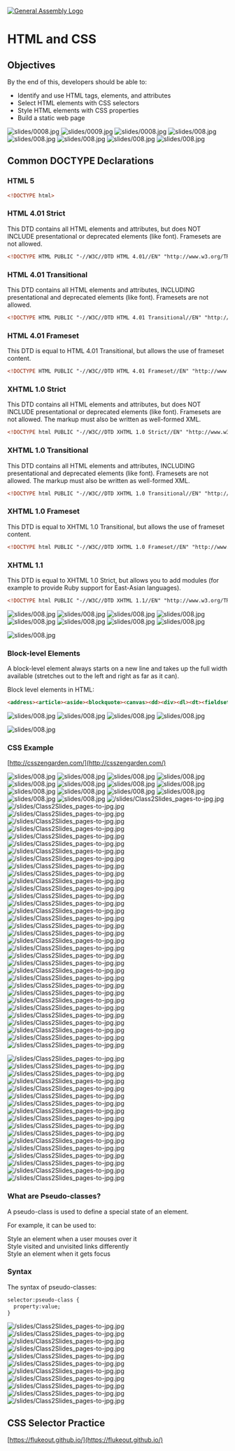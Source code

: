 [![General Assembly Logo](https://camo.githubusercontent.com/1a91b05b8f4d44b5bbfb83abac2b0996d8e26c92/687474703a2f2f692e696d6775722e636f6d2f6b6538555354712e706e67)](https://generalassemb.ly/education/web-development-immersive)

# HTML and CSS

## Objectives

By the end of this, developers should be able to:

- Identify and use HTML tags, elements, and attributes
- Select HTML elements with CSS selectors
- Style HTML elements with CSS properties
- Build a static web page

![slides/0008.jpg](slides/0008.jpg)
![slides/0009.jpg](slides/0009.jpg)
![slides/0008.jpg](slides/0010.jpg)
![slides/008.jpg](slides/0011.jpg)
![slides/008.jpg](slides/0012.jpg)
![slides/008.jpg](slides/0019.jpg)
![slides/008.jpg](slides/0020.jpg)
![slides/008.jpg](slides/0022.jpg)


## Common DOCTYPE Declarations
### HTML 5
```html
<!DOCTYPE html>
```

### HTML 4.01 Strict
This DTD contains all HTML elements and attributes, but does NOT INCLUDE presentational or deprecated elements (like font). Framesets are not allowed.
```html
<!DOCTYPE HTML PUBLIC "-//W3C//DTD HTML 4.01//EN" "http://www.w3.org/TR/html4/strict.dtd">
```

### HTML 4.01 Transitional
This DTD contains all HTML elements and attributes, INCLUDING presentational and deprecated elements (like font). Framesets are not allowed.

```html
<!DOCTYPE HTML PUBLIC "-//W3C//DTD HTML 4.01 Transitional//EN" "http://www.w3.org/TR/html4/loose.dtd">
```
### HTML 4.01 Frameset
This DTD is equal to HTML 4.01 Transitional, but allows the use of frameset content.

```html
<!DOCTYPE HTML PUBLIC "-//W3C//DTD HTML 4.01 Frameset//EN" "http://www.w3.org/TR/html4/frameset.dtd">
```
### XHTML 1.0 Strict
This DTD contains all HTML elements and attributes, but does NOT INCLUDE presentational or deprecated elements (like font). Framesets are not allowed. The markup must also be written as well-formed XML.

```html
<!DOCTYPE html PUBLIC "-//W3C//DTD XHTML 1.0 Strict//EN" "http://www.w3.org/TR/xhtml1/DTD/xhtml1-strict.dtd">
```

### XHTML 1.0 Transitional
This DTD contains all HTML elements and attributes, INCLUDING presentational and deprecated elements (like font). Framesets are not allowed. The markup must also be written as well-formed XML.
```html
<!DOCTYPE html PUBLIC "-//W3C//DTD XHTML 1.0 Transitional//EN" "http://www.w3.org/TR/xhtml1/DTD/xhtml1-transitional.dtd">
```

### XHTML 1.0 Frameset
This DTD is equal to XHTML 1.0 Transitional, but allows the use of frameset content.
```html
<!DOCTYPE html PUBLIC "-//W3C//DTD XHTML 1.0 Frameset//EN" "http://www.w3.org/TR/xhtml1/DTD/xhtml1-frameset.dtd">
```

### XHTML 1.1
This DTD is equal to XHTML 1.0 Strict, but allows you to add modules (for example to provide Ruby support for East-Asian languages).

```html
<!DOCTYPE html PUBLIC "-//W3C//DTD XHTML 1.1//EN" "http://www.w3.org/TR/xhtml11/DTD/xhtml11.dtd">
```

![slides/008.jpg](slides/0023.jpg)
![slides/008.jpg](slides/0025.jpg)
![slides/008.jpg](slides/0026.jpg)
![slides/008.jpg](slides/0027.jpg)
![slides/008.jpg](slides/0028.jpg)
![slides/008.jpg](slides/0029.jpg)
![slides/008.jpg](slides/0029a.jpg)
![slides/008.jpg](slides/0029b.jpg)


![slides/008.jpg](slides/0031.jpg)

### Block-level Elements
A block-level element always starts on a new line and takes up the full width available (stretches out to the left and right as far as it can).

Block level elements in HTML:
```html
<address><article><aside><blockquote><canvas><dd><div><dl><dt><fieldset><figcaption><figure><footer><form><h1>-<h6><header><hr><li><main><nav><noscript><ol><p><pre><section><table><tfoot><ul><video> 
```

![slides/008.jpg](slides/0032.jpg)
![slides/008.jpg](slides/0033.jpg)
![slides/008.jpg](slides/0034.jpg)
![slides/008.jpg](slides/0035.jpg)

![slides/008.jpg](slides/0037.jpg)

### CSS Example

[http://csszengarden.com/](http://csszengarden.com/)

![slides/008.jpg](slides/0038.jpg)
![slides/008.jpg](slides/0039.jpg)
![slides/008.jpg](slides/0040.jpg)
![slides/008.jpg](slides/0041.jpg)
![slides/008.jpg](slides/0042.jpg)
![slides/008.jpg](slides/0043.jpg)
![slides/008.jpg](slides/0044.jpg)
![slides/008.jpg](slides/0045.jpg)
![slides/008.jpg](slides/0046.jpg)
![slides/008.jpg](slides/0047.jpg)
![slides/008.jpg](slides/0048.jpg)
![slides/008.jpg](slides/0049.jpg)
![slides/008.jpg](slides/0050.jpg)
![slides/008.jpg](slides/0051.jpg)
![/slides/Class2Slides_pages-to-jpg.jpg](/slides/Class2Slides_pages-to-jpg-0015.jpg)
![/slides/Class2Slides_pages-to-jpg.jpg](/slides/Class2Slides_pages-to-jpg-0016.jpg)
![/slides/Class2Slides_pages-to-jpg.jpg](/slides/Class2Slides_pages-to-jpg-0017.jpg)
![/slides/Class2Slides_pages-to-jpg.jpg](/slides/Class2Slides_pages-to-jpg-0018.jpg)
![/slides/Class2Slides_pages-to-jpg.jpg](/slides/Class2Slides_pages-to-jpg-0019.jpg)
![/slides/Class2Slides_pages-to-jpg.jpg](/slides/Class2Slides_pages-to-jpg-0020.jpg)
![/slides/Class2Slides_pages-to-jpg.jpg](/slides/Class2Slides_pages-to-jpg-0021.jpg)
![/slides/Class2Slides_pages-to-jpg.jpg](/slides/Class2Slides_pages-to-jpg-0022.jpg)
![/slides/Class2Slides_pages-to-jpg.jpg](/slides/Class2Slides_pages-to-jpg-0023.jpg)
![/slides/Class2Slides_pages-to-jpg.jpg](/slides/Class2Slides_pages-to-jpg-0024.jpg)
![/slides/Class2Slides_pages-to-jpg.jpg](/slides/Class2Slides_pages-to-jpg-0025.jpg)
![/slides/Class2Slides_pages-to-jpg.jpg](/slides/Class2Slides_pages-to-jpg-0026.jpg)
![/slides/Class2Slides_pages-to-jpg.jpg](/slides/Class2Slides_pages-to-jpg-0027.jpg)
![/slides/Class2Slides_pages-to-jpg.jpg](/slides/Class2Slides_pages-to-jpg-0028.jpg)
![/slides/Class2Slides_pages-to-jpg.jpg](/slides/Class2Slides_pages-to-jpg-0029.jpg)
![/slides/Class2Slides_pages-to-jpg.jpg](/slides/Class2Slides_pages-to-jpg-0030.jpg)
![/slides/Class2Slides_pages-to-jpg.jpg](/slides/Class2Slides_pages-to-jpg-0031.jpg)
![/slides/Class2Slides_pages-to-jpg.jpg](/slides/Class2Slides_pages-to-jpg-0032.jpg)
![/slides/Class2Slides_pages-to-jpg.jpg](/slides/Class2Slides_pages-to-jpg-0033.jpg)
![/slides/Class2Slides_pages-to-jpg.jpg](/slides/Class2Slides_pages-to-jpg-0034.jpg)
![/slides/Class2Slides_pages-to-jpg.jpg](/slides/Class2Slides_pages-to-jpg-0035.jpg)
![/slides/Class2Slides_pages-to-jpg.jpg](/slides/Class2Slides_pages-to-jpg-0036.jpg)
![/slides/Class2Slides_pages-to-jpg.jpg](/slides/Class2Slides_pages-to-jpg-0037.jpg)
![/slides/Class2Slides_pages-to-jpg.jpg](/slides/Class2Slides_pages-to-jpg-0038.jpg)
![/slides/Class2Slides_pages-to-jpg.jpg](/slides/Class2Slides_pages-to-jpg-0039.jpg)
![/slides/Class2Slides_pages-to-jpg.jpg](/slides/Class2Slides_pages-to-jpg-0040.jpg)
![/slides/Class2Slides_pages-to-jpg.jpg](/slides/Class2Slides_pages-to-jpg-0041.jpg)
![/slides/Class2Slides_pages-to-jpg.jpg](/slides/Class2Slides_pages-to-jpg-0042.jpg)
![/slides/Class2Slides_pages-to-jpg.jpg](/slides/Class2Slides_pages-to-jpg-0043.jpg)
![/slides/Class2Slides_pages-to-jpg.jpg](/slides/Class2Slides_pages-to-jpg-0044.jpg)
![/slides/Class2Slides_pages-to-jpg.jpg](/slides/Class2Slides_pages-to-jpg-0045.jpg)
![/slides/Class2Slides_pages-to-jpg.jpg](/slides/Class2Slides_pages-to-jpg-0046.jpg)
![/slides/Class2Slides_pages-to-jpg.jpg](/slides/Class2Slides_pages-to-jpg-0047.jpg)
![/slides/Class2Slides_pages-to-jpg.jpg](/slides/Class2Slides_pages-to-jpg-0048.jpg)

![/slides/Class2Slides_pages-to-jpg.jpg](/slides/Class3Slides_page-0028.jpg)
![/slides/Class2Slides_pages-to-jpg.jpg](/slides/Class3Slides_page-0029.jpg)
![/slides/Class2Slides_pages-to-jpg.jpg](/slides/Class3Slides_page-0030.jpg)
![/slides/Class2Slides_pages-to-jpg.jpg](/slides/Class3Slides_page-0031.jpg)
![/slides/Class2Slides_pages-to-jpg.jpg](/slides/Class3Slides_page-0032.jpg)
![/slides/Class2Slides_pages-to-jpg.jpg](/slides/Class3Slides_page-0033.jpg)
![/slides/Class2Slides_pages-to-jpg.jpg](/slides/Class3Slides_page-0034.jpg)
![/slides/Class2Slides_pages-to-jpg.jpg](/slides/Class3Slides_page-0035.jpg)
![/slides/Class2Slides_pages-to-jpg.jpg](/slides/Class3Slides_page-0036.jpg)
![/slides/Class2Slides_pages-to-jpg.jpg](/slides/Class3Slides_page-0037.jpg)
![/slides/Class2Slides_pages-to-jpg.jpg](/slides/Class3Slides_page-0038.jpg)
![/slides/Class2Slides_pages-to-jpg.jpg](/slides/Class3Slides_page-0039.jpg)
![/slides/Class2Slides_pages-to-jpg.jpg](/slides/Class3Slides_page-0040.jpg)
![/slides/Class2Slides_pages-to-jpg.jpg](/slides/Class3Slides_page-0041.jpg)
![/slides/Class2Slides_pages-to-jpg.jpg](/slides/Class3Slides_page-0042.jpg)
![/slides/Class2Slides_pages-to-jpg.jpg](/slides/Class3Slides_page-0043.jpg)
![/slides/Class2Slides_pages-to-jpg.jpg](/slides/Class3Slides_page-0044.jpg)

### What are Pseudo-classes?
A pseudo-class is used to define a special state of an element.<br>

For example, it can be used to:<br>

Style an element when a user mouses over it<br>
Style visited and unvisited links differently<br>
Style an element when it gets focus<br>

### Syntax
The syntax of pseudo-classes:
```html
selector:pseudo-class {
  property:value;
}
```

![/slides/Class2Slides_pages-to-jpg.jpg](/slides/Class3Slides_page-0045.jpg)
![/slides/Class2Slides_pages-to-jpg.jpg](/slides/Class3Slides_page-0046.jpg)
![/slides/Class2Slides_pages-to-jpg.jpg](/slides/Class3Slides_page-0047.jpg)
![/slides/Class2Slides_pages-to-jpg.jpg](/slides/Class3Slides_page-0048.jpg)
![/slides/Class2Slides_pages-to-jpg.jpg](/slides/Class3Slides_page-0049.jpg)
![/slides/Class2Slides_pages-to-jpg.jpg](/slides/Class3Slides_page-0050.jpg)
![/slides/Class2Slides_pages-to-jpg.jpg](/slides/Class3Slides_page-0051.jpg)
![/slides/Class2Slides_pages-to-jpg.jpg](/slides/Class3Slides_page-0052.jpg)
![/slides/Class2Slides_pages-to-jpg.jpg](/slides/Class3Slides_page-0053.jpg)
![/slides/Class2Slides_pages-to-jpg.jpg](/slides/Class3Slides_page-0054.jpg)
![/slides/Class2Slides_pages-to-jpg.jpg](/slides/Class3Slides_page-0055.jpg)

## CSS Selector Practice

[https://flukeout.github.io/](https://flukeout.github.io/)
